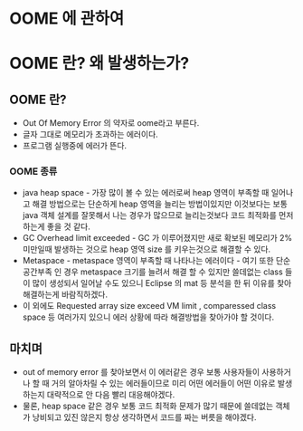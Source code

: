 # OOME 에 관하여

# OOME 란? 왜 발생하는가?

## OOME 란?

- Out Of Memory Error 의 약자로 oome라고 부른다.
- 글자 그대로 메모리가 초과하는 에러이다.
- 프로그램 실행중에 에러가 뜬다.

### OOME 종류

- java heap space - 가장 많이 볼 수 있는 에러로써 heap 영역이 부족할 때 일어나고 해결 방법으로는 단순하게 heap 영역을 늘리는 방법이있지만 이것보다는 보통 java 객체 설계를 잘못해서 나는 경우가 많으므로 늘리는것보다 코드 최적화를 먼저 하는게 좋을 것 같다.
- GC Overhead limit exceeded - GC 가 이루어졌지만 새로 확보된 메모리가 2% 미만일때 발생하는 것으로 heap 영역 size 를 키우는것으로 해결할 수 있다.
- Metaspace - metaspace 영역이 부족할 때 나타나는 에러이다 - 여기 또한 단순 공간부족 인 경우 metaspace 크기를 늘려서 해결 할 수 있지만 쓸데없는 class 들이 많이 생성되서 일어날 수도 있으니 Eclipse 의 mat 등 분석을 한 뒤 이유를 찾아 해결하는게 바람직하겠다.
- 이 외에도 Requested array size exceed VM limit , comparessed class space 등 여러가지 있으니 에러 상황에 따라 해결방법을 찾아가야 할 것이다.

## 마치며

- out of memory error 를 찾아보면서 이 에러같은 경우 보통 사용자들이 사용하거나 할 때 거의 알아차릴 수 있는 에러들이므로 미리 어떤 에러들이 어떤 이유로 발생하는지 대략적으로 안 다음 빨리 대응해야겠다.
- 물론, heap space 같은 경우 보통 코드 최적화 문제가 많기 때문에 쓸데없는 객체가 낭비되고 있진 않은지 항상 생각하면서 코드를 짜는 버릇을 해야겠다.